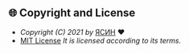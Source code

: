 ## 🌐 Copyright and License

* *Copyright (C) 2021 by* [ЯСИН](https://github.com/rcnh53) ❤️️
* [MIT License](https://github.com/rcnh53/rcnh/blob/main/LICENSE) *It is licensed according to its terms.*
